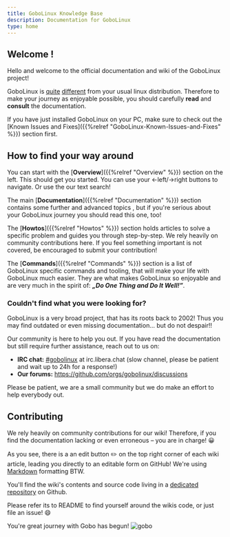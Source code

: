 ```yaml
---
title: GoboLinux Knowledge Base
description: Documentation for GoboLinux
type: home
---
```


## Welcome !

Hello and welcome to the official documentation and wiki of the GoboLinux
project!

GoboLinux is [quite](https://gobolinux.org/k5.html)
[different](https://gobolinux.org/at_a_glance.html) from your usual linux
distribution. Therefore to make your journey as enjoyable possible, you should
carefully **read** and **consult** the documentation.

If you have just installed GoboLinux on your PC, make sure to check out the
[Known Issues and Fixes]({{%relref "GoboLinux-Known-Issues-and-Fixes" %}})
section first.

## How to find your way around

You can start with the [**Overview**]({{%relref "Overview" %}}) section on the
left. This should get you started. You can use your ←left/→right buttons to
navigate. Or use the our text search!

The main [**Documentation**]({{%relref "Documentation" %}}) section contains some
further and advanced topics , but if you're serious about your GoboLinux journey
you should read this one, too!

The [**Howtos**]({{%relref "Howtos" %}}) section holds articles to solve a specific
problem and guides you through step-by-step. We rely heavily on community
contributions here. If you feel something important is not covered, be
encouraged to submit your contribution!

The [**Commands**]({{%relref "Commands" %}}) section is a list of GoboLinux
specific commands and tooling, that will make your life with GoboLinux much
easier. They are what makes GoboLinux so enjoyable and are very much in the
spirit of: **_„Do One Thing and Do It Well!”_**.

### Couldn't find what you were looking for?

GoboLinux is a very broad project, that has its roots back to 2002!
Thus you may find outdated or even missing documentation... but do not
despair!!

Our community is here to help you out. If you have read the documentation but
still require further assistance, reach out to us on:

-   **IRC chat:** [#gobolinux](irc://irc.libera.chat/gobolinux) at
    irc.libera.chat (slow channel, please be patient and wait up to 24h for a response!)
-   **Our forums:** https://github.com/orgs/gobolinux/discussions

Please be patient, we are a small community but we do make an effort to help
everybody out.

## Contributing

We rely heavily on community contributions for our wiki! Therefore, if you find
the documentation lacking or even erroneous – you are in charge! 😀

As you see, there is a an edit button ✏️ on the top right corner of each wiki article, leading you directly to an editable form on GitHub! We're using [Markdown](https://mcshelby.github.io/hugo-theme-relearn/cont/markdown/index.html) formatting BTW.

You'll find the wiki's contents and source code living in a
[dedicated repository](https://github.com/gobolinux/Documentation) on Github.

Please refer its to README to find yourself around the wikis code, or just file an issue! 😄

You're great journey with Gobo has begun! ![gobo](images/goboicon.png)
